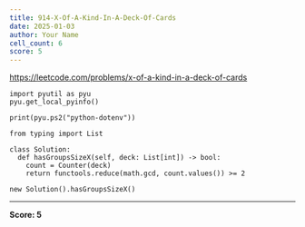 ```yaml
---
title: 914-X-Of-A-Kind-In-A-Deck-Of-Cards
date: 2025-01-03
author: Your Name
cell_count: 6
score: 5
---
```


https://leetcode.com/problems/x-of-a-kind-in-a-deck-of-cards


```
import pyutil as pyu
pyu.get_local_pyinfo()
```


```
print(pyu.ps2("python-dotenv"))
```


```
from typing import List
```


```
class Solution:
  def hasGroupsSizeX(self, deck: List[int]) -> bool:
    count = Counter(deck)
    return functools.reduce(math.gcd, count.values()) >= 2
```


```
new Solution().hasGroupsSizeX()
```


---
**Score: 5**